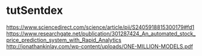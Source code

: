# tutSentdex

https://www.sciencedirect.com/science/article/pii/S2405918815300179#fd1
https://www.researchgate.net/publication/301287424_An_automated_stock_price_prediction_system_with_Rapid_Analytics
http://jonathankinlay.com/wp-content/uploads/ONE-MILLION-MODELS.pdf
